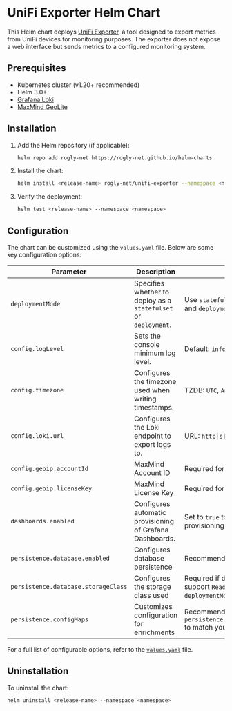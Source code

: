 # UniFi Exporter Helm Chart

This Helm chart deploys [UniFi Exporter](https://github.com/rogly-net/unifi-exporter), a tool designed to export metrics from UniFi devices for monitoring purposes. The exporter does not expose a web interface but sends metrics to a configured monitoring system.

## Prerequisites

- Kubernetes cluster (v1.20+ recommended)
- Helm 3.0+
- [Grafana Loki](https://github.com/grafana/loki)
- [MaxMind GeoLite](https://www.maxmind.com/en/geolite2/signup?utm_source=kb&utm_medium=kb-link&utm_campaign=kb-create-account)

## Installation

1. Add the Helm repository (if applicable):
   ```bash
   helm repo add rogly-net https://rogly-net.github.io/helm-charts
   ```

2. Install the chart:
   ```bash
   helm install <release-name> rogly-net/unifi-exporter --namespace <namespace>
   ```

3. Verify the deployment:
   ```bash
   helm test <release-name> --namespace <namespace>
   ```

## Configuration

The chart can be customized using the `values.yaml` file. Below are some key configuration options:

| Parameter                          | Description                                                                                    | Notes                                                                                                   |
|------------------------------------|------------------------------------------------------------------------------------------------|---------------------------------------------------------------------------------------------------------|
| `deploymentMode`                   | Specifies whether to deploy as a `statefulset` or `deployment`.                                | Use `statefulset` for persistent workloads and `deployment` for stateless workloads                     |
| `config.logLevel`                  | Sets the console minimum log level.                                                            | Default: `informational` | `debug`, `informational`, `warning`, `error`, `critical`                     |
| `config.timezone`                  | Configures the timezone used when writing timestamps.                                          | TZDB: `UTC`, `America/New_York`                                                                         |
| `config.loki.url`                  | Configures the Loki endpoint to export logs to.                                                | URL: `http[s]://hostname:port`                                                                          |
| `config.geoip.accountId`           | MaxMind Account ID                                                                             | Required for GeoIP Enrichment                                                                           |
| `config.geoip.licenseKey`          | MaxMind License Key                                                                            | Required for GeoIP Enrichment                                                                           |
| `dashboards.enabled`               | Configures automatic provisioning of Grafana Dashboards.                                       | Set to `true` to enable dashboard provisioning                                                          |
| `persistence.database.enabled`     | Configures database persistence                                                                | Recommended to prevent hitting API limits                                                               |
| `persistence.database.storageClass`| Configures the storage class used                                                              | Required if default storage class does not support `ReadWriteMany` and `deploymentMode` is `deployment` |
| `persistence.configMaps`           | Customizes configuration for enrichments                                                       | Recommended to configure `persistence.configMaps.portforwardRules` to match your environment            |

For a full list of configurable options, refer to the [`values.yaml`](https://github.com/rogly-net/helm-charts/blob/main/charts/unifi-exporter/values.yaml) file.

## Uninstallation

To uninstall the chart:
```bash
helm uninstall <release-name> --namespace <namespace>
```
